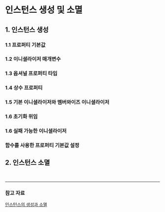# 인스턴스 생성 및 소멸

## 1. 인스턴스 생성

### 1.1 프로퍼티 기본값
### 1.2 이니셜라이저 매개변수
### 1.3 옵셔널 프로퍼티 타입
### 1.4 상수 프로퍼티
### 1.5 기본 이니셜라이저와 멤버와이즈 이니셜라이저
### 1.6 초기화 위임
### 1.6 실패 가능한 이니셜라이저
### 함수를 사용한 프로퍼티 기본값 설정


## 2. 인스턴스 소멸

<br>

--- 
### 참고 자료

[인스턴스의 생성과 소멸](https://blog.yagom.net/558/)